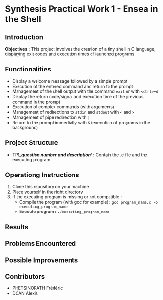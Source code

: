# Synthesis Practical Work 1 - Ensea in the Shell

## Introduction
**Objectives :** This project involves the creation of a tiny shell in C language, displaying exit codes and execution times of launched programs

## Functionalities
- Display a welcome message followed by a simple prompt
- Execution of the entered command and return to the prompt
- Management of the shell output with the command `exit` or with `<ctrl>+d`
- Display the return code/signal and execution time of the previous command in the prompt
- Execution of complex commands (with arguments)
- Management of redirections to `stdin` and `stdout` with `<` and `>`
- Management of pipe redirection with `|`
- Return to the prompt immediatly with `&` (execution of programs in the background)

## Project Structure
- TP1_**_question number and description_**/ : Contain the .c file and the executing program

## Operationg Instructions
1. Clone this repository on your machine
2. Place yourself in the right directory
3. If the executing program is missing or not compatible :
   - Compile the program (with gcc for example) : `gcc program_name.c -o executing_program_name`
   - Execute program : `./executing_program_name`

## Results

## Problems Encountered

## Possible Improvements

## Contributors
- PHETSINORATH Frédéric
- DOAN Alexis
